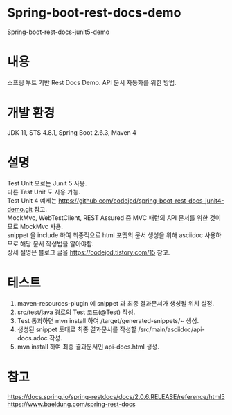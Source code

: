 # Spring-boot-rest-docs-demo
Spring-boot-rest-docs-junit5-demo

# 내용
스프링 부트 기반 Rest Docs Demo.
API 문서 자동화를 위한 방법.   

# 개발 환경
JDK 11, STS 4.8.1,  Spring Boot 2.6.3, Maven 4   

# 설명
Test Unit 으로는 Junit 5 사용.    
다른 Test Unit 도 사용 가능.   
Test Unit 4 예제는 https://github.com/codejcd/spring-boot-rest-docs-junit4-demo.git 참고.   
MockMvc, WebTestClient, REST Assured 중 MVC 패턴의 API 문서를 위한 것이므로 MockMvc 사용.   
snippet 을 include 하여 최종적으로 html 포맷의 문서 생성을 위해 asciidoc 사용하므로 해당 문서 작성법을 알아야함.   
상세 설명은 블로그 글을 https://codejcd.tistory.com/15 참고.   

# 테스트
1. maven-resources-plugin 에 snippet 과 최종 결과문서가 생성될 위치 설정.
2. src/test/java 경로의 Test 코드(@Test) 작성.
3. Test 통과하면 mvn install 하여 /target/generated-snippets/~ 생성.
4. 생성된 snippet 토대로 최종 결과문서를 작성할 /src/main/asciidoc/api-docs.adoc 작성. 
5. mvn install 하여 최종 결과문서인 api-docs.html 생성.   

# 참고
https://docs.spring.io/spring-restdocs/docs/2.0.6.RELEASE/reference/html5   
https://www.baeldung.com/spring-rest-docs   
